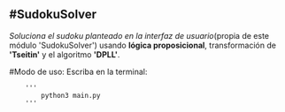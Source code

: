 #SudokuSolver
----------------------------

_Soluciona el sudoku planteado en la interfaz de usuario_(propia de este módulo 'SudokuSolver') 
usando **lógica proposicional**, transformación de **'Tseitin'** y el algoritmo **'DPLL'**.

#Modo de uso: 
Escriba en la terminal: 

		'''
			python3 main.py
		'''

